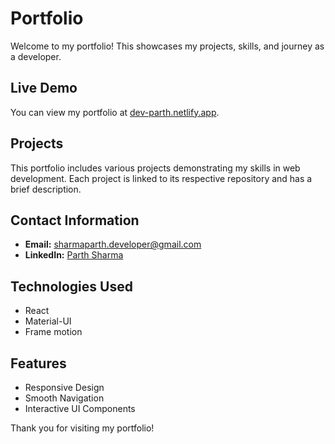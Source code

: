 # Portfolio

Welcome to my portfolio! This showcases my projects, skills, and journey as a developer.

## Live Demo

You can view my portfolio at [dev-parth.netlify.app](https://dev-parth.netlify.app).

## Projects

This portfolio includes various projects demonstrating my skills in web development. Each project is linked to its respective repository and has a brief description.

## Contact Information

- **Email:** [sharmaparth.developer@gmail.com](mailto:sharmaparth.developer@gmail.com)
- **LinkedIn:** [Parth Sharma](https://www.linkedin.com/in/parth-sharma-029537321/)

## Technologies Used

- React
- Material-UI
- Frame motion

## Features

- Responsive Design
- Smooth Navigation
- Interactive UI Components

Thank you for visiting my portfolio!
